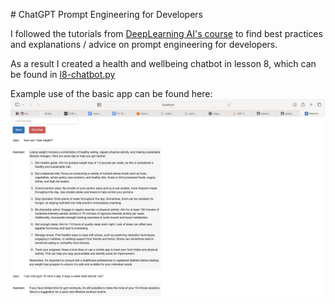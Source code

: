 # ChatGPT Prompt Engineering for Developers

I followed the tutorials from [DeepLearning AI's course](https://www.deeplearning.ai/short-courses/chatgpt-prompt-engineering-for-developers/) to find best practices and explanations / advice on prompt engineering for developers.

As a result I created a health and wellbeing chatbot in lesson 8, which can be found in [l8-chatbot.py](https://www.github.com/lukejbyrne/deeplearning.ai-chatgpt-prompt-engineering-for-beginners/blob/main/l8-chatbot.py)

Example use of the basic app can be found here:
![alt text](example-use.png)